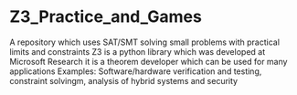 # Z3_Practice_and_Games
A repository which uses SAT/SMT solving small problems with practical limits and constraints
Z3 is a python library which was developed at Microsoft Research it is a theorem developer which can be used for many applications
Examples: Software/hardware verification and testing, constraint solvingm, analysis of hybrid systems and security
